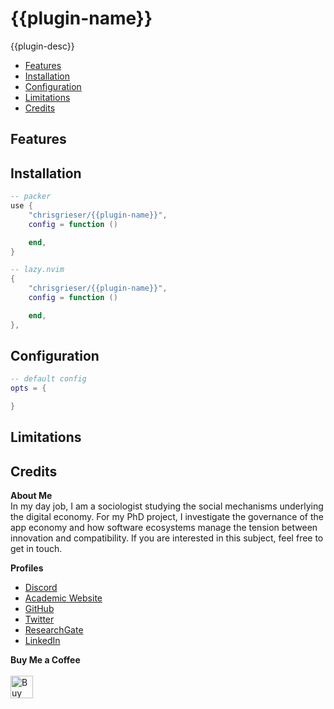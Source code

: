 # {{plugin-name}}
{{plugin-desc}}

<!--toc:start-->
- [Features](#features)
- [Installation](#installation)
- [Configuration](#configuration)
- [Limitations](#limitations)
- [Credits](#credits)
<!--toc:end-->

## Features

## Installation

```lua
-- packer
use {
	"chrisgrieser/{{plugin-name}}",
	config = function () 

	end,
}

-- lazy.nvim
{
	"chrisgrieser/{{plugin-name}}",
	config = function () 

	end,
},
```

## Configuration

```lua
-- default config
opts = {

}
```

## Limitations

## Credits
<!-- vale Google.FirstPerson = NO -->
__About Me__  
In my day job, I am a sociologist studying the social mechanisms underlying the digital economy. For my PhD project, I investigate the governance of the app economy and how software ecosystems manage the tension between innovation and compatibility. If you are interested in this subject, feel free to get in touch.

__Profiles__  
- [Discord](https://discordapp.com/users/462774483044794368/)
- [Academic Website](https://chris-grieser.de/)
- [GitHub](https://github.com/chrisgrieser/)
- [Twitter](https://twitter.com/pseudo_meta)
- [ResearchGate](https://www.researchgate.net/profile/Christopher-Grieser)
- [LinkedIn](https://www.linkedin.com/in/christopher-grieser-ba693b17a/)

__Buy Me a Coffee__  
<br>
<a href='https://ko-fi.com/Y8Y86SQ91' target='_blank'><img height='36' style='border:0px;height:36px;' src='https://cdn.ko-fi.com/cdn/kofi1.png?v=3' border='0' alt='Buy Me a Coffee at ko-fi.com' /></a>

